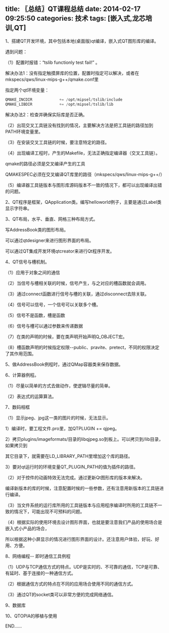 title: 〖总结〗QT课程总结
date: 2014-02-17 09:25:50
categories: 技术
tags: [嵌入式,龙芯培训,QT]
---
1、搭建QT开发环境，其中包括本地(桌面版)qt编译，嵌入式QT图形库的编译。

遇到问题：

（1）配置时报错：“tslib functionly test fail!” 。<!--more-->

解决办法1：没有指定触摸屏库的位置，配置时指定可以解决，或者在mkspecs/qws/linux-mips-g++/qmake.conf里

指定两个qt环境变量：
~~~ cpp
QMAKE_INCDIR            += /opt/mipsel/tslib/include
QMAKE_LIBDIR            += /opt/mipsel/tslib/lib
~~~
解决办法2：检查并确保实际库是否正确。

（2）出现交叉工具链没有找到的情况，主要解决方法是把工具链的路径加到PATH环境变量里。

（3）在安装交叉工具链的时候，要注意特定的路径。

（4）出现编译工程时，产生的Makefile，无法正确指定编译器（交叉工具链）。

qmake的路径必须是交叉编译产生的工具

QMAKESPEC必须在交叉编译QT库里的路径（mkspecs/qws/linux-mips-g++/）

（5）编译器工具链版本与图形库源码版本不一致的情况下，都可以出现编译出错的问题。

2、QT程序是框架，QApplication类。编写helloworld例子，主要是通过Label类显示字符串。

3、QT布局，水平、垂直、网格三种布局方式。

写AddressBook类的图形布局。

可以通过qtdesigner来进行图形界面的布局。

可以通过QT集成开发环境qtcreator来进行Qt程序开发。

4、QT信号与槽机制。

（1）应用于对象之间的通信

（2）当信号与槽相关联的时候，信号产生，与之对应的槽函数就会调用。

（3）通过connect函数进行信号与槽的关联，通过disconnect去除关联。

（4）信号可以信号，一个信号可以关联多个槽。

（5）信号不是函数，槽是函数

（6）信号与槽可以通过参数来传递数据

（7）在类的声明的时候，要在类声明开始声明Q_OBJECT宏。

（8）槽函数声明的时候指定权限--public、pravite、pretect，不同的权限决定了其作用范围。

5、做AddressBook例程时，通过QMap容器类来保存数据。

6、计算器例程。

（1）尽量以简单的方式去做动作，使逻辑尽量的简单。

（2）表达式的运算算法。

7、数码相框

（1）显示jpeg、jpg这一类的图片的时候，无法显示。

1）编译时，要工程文件.pro里，加QTPLUGIN += qjpeg。

2）拷贝plugins/imageformats/目录的libqjpeg.so到板上。可以拷贝到/lib目录，如果拷贝到

其它目录下，就需要在LD_LIBRARY_PATH里增加这个库的路径。

3）要对qt运行时的环境变量QT_PLUGIN_PATH的值为插件的路径。

（2）对于控件的动画特效无法完成。通过更新Qt图形库的版本来解决。

编译新版本的库的时候，注意配置时候的一些参数，还有注意用新版本的工具链进行编译。

（3）当文件系统的运行库所用的工具链版本与应用程序编译时所用的工具链不一致的情况下，可能出现不可预料的问题。

（4）根据实际的使用环境去设计图形界面，也就是要注意我们产品的使用场合是嵌入式小产品的场合，

所以根据这种小屏显示的情况进行图形界面的设计。还注意用户体验，好玩、好用、方便。

8、网络编程-- 即时通信工具例程

（1）UDP与TCP通信方式的特点。UDP是实时的、不可靠的通信，TCP是可靠、有延时、基于连接的一种通信方式。

（2）根据通信方式的特点在不同的应用场合使用不同的通信方式。

（3）通过QT的socket类可以非常方便的完成网络通信。

9、数据库

10、QTOPIA的移植与使用

END......
